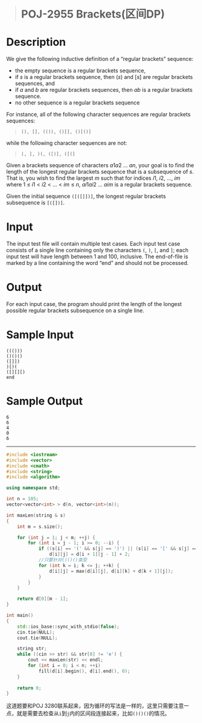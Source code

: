 > # POJ-2955 Brackets(区间DP)

# Description

We give the following inductive definition of a “regular brackets” sequence:

- the empty sequence is a regular brackets sequence,
- if *s* is a regular brackets sequence, then (*s*) and [*s*] are regular brackets sequences, and
- if *a* and *b* are regular brackets sequences, then *ab* is a regular brackets sequence.
- no other sequence is a regular brackets sequence

For instance, all of the following character sequences are regular brackets sequences:

> `(), [], (()), ()[], ()[()]`

while the following character sequences are not:

> `(, ], )(, ([)], ([(]`

Given a brackets sequence of characters *a*1*a*2 … *an*, your goal is to find the length of the longest regular brackets sequence that is a subsequence of *s*. That is, you wish to find the largest *m* such that for indices *i*1, *i*2, …, *im* where 1 ≤ *i*1 < *i*2 < … < *im* ≤ *n*, *ai*1*ai*2 … *aim* is a regular brackets sequence.

Given the initial sequence `([([]])]`, the longest regular brackets subsequence is `[([])]`.

# Input

The input test file will contain multiple test cases. Each input test case consists of a single line containing only the characters `(`, `)`, `[`, and `]`; each input test will have length between 1 and 100, inclusive. The end-of-file is marked by a line containing the word “end” and should not be processed.

# Output

For each input case, the program should print the length of the longest possible regular brackets subsequence on a single line.

# Sample Input

```
((()))
()()()
([]])
)[)(
([][][)
end
```

# Sample Output

```
6
6
4
0
6
```

-----

```c++
#include <iostream>
#include <vector>
#include <cmath>
#include <string>
#include <algorithm>

using namespace std;

int n = 105;
vector<vector<int> > d(n, vector<int>(n));

int maxLen(string & s)
{
	int m = s.size();

	for (int j = 1; j < m; ++j) {
		for (int i = j - 1; i >= 0; --i) {
			if ((s[i] == '(' && s[j] == ')') || (s[i] == '[' && s[j] == ']'))
				d[i][j] = d[i + 1][j - 1] + 2;
			//只要针对()()()类型
			for (int k = i; k <= j; ++k) {
				d[i][j] = max(d[i][j], d[i][k] + d[k + 1][j]);
			}
		}
	}

	return d[0][m - 1];
}

int main()
{
	std::ios_base::sync_with_stdio(false);
	cin.tie(NULL);
	cout.tie(NULL);

	string str;
	while ((cin >> str) && str[0] != 'e') {
		cout << maxLen(str) << endl;
		for (int i = 0; i < n; ++i)
			fill(d[i].begin(), d[i].end(), 0);
	}
	
    return 0;
}
```

这道题要和POJ 3280联系起来，因为循环的写法是一样的，这里只需要注意一点，就是需要去检查从`i`到`j`内的区间段连接起来，比如`()()()`的情况。